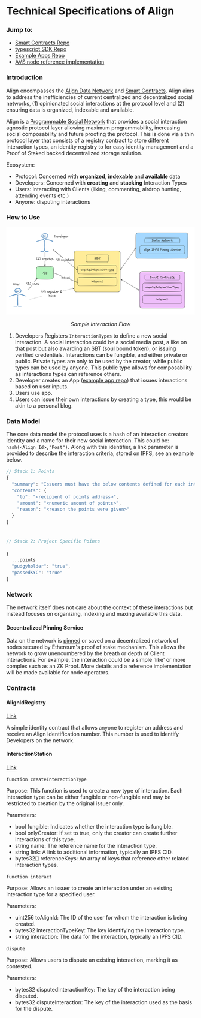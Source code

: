 # Technical Specifications of Align

### Jump to:

- [Smart Contracts Repo]()
- [typescript SDK Repo]()
- [Example Apps Repo]()
- [AVS node reference implementation]()

### Introduction

Align encompasses the [Align Data Network](#network) and [Smart Contracts](#contracts). Align aims to address the inefficiencies of current centralized and decentralized social networks, (1) opinionated social interactions at the protocol level and (2) ensuring data is organized, indexable and available.

Align is a [Programmable Social Network](https://glu.wtf/blog/programmable-social-network) that provides a social interaction agnostic protocol layer allowing maximum programmability, increasing social composability and future proofing the protocol. This is done via a thin protocol layer that consists of a registry contract to store different interaction types, an identity registry to for easy identity management and a Proof of Staked backed decentralized storage solution.

Ecosystem:

- Protocol: Concerned with **organized**, **indexable** and **available** data
- Developers: Concerned with **creating** and **stacking** Interaction Types
- Users: Interacting with Clients (liking, commenting, airdrop hunting, attending events etc.)
- Anyone: disputing interactions

### How to Use

<div align="center">

![Alt text](images/devuserflow.png)

</div>
<div align="center">
<p>
<i id="title">Sample Interaction Flow</i>
</p>
</div>

1. Developers Registers `InteractionTypes` to define a new social interaction. A social interaction could be a social media post, a like on that post but also awarding an SBT (soul bound token), or issuing verified credentials. Interactions can be fungible, and either private or public. Private types are only to be used by the creator, while public types can be used by anyone. This public type allows for composability as interactions types can reference others.
2. Developer creates an App ([example app repo]()) that issues interactions based on user inputs.
3. Users use app.
4. Users can issue their own interactions by creating a type, this would be akin to a personal blog.

### Data Model

The core data model the protocol uses is a hash of an interaction creators identity and a name for their new social interaction. This could be: `hash(<Align_Id>,"Post")`. Along with this identifier, a link parameter is provided to describe the interaction criteria, stored on IPFS, see an example below.

```js
// Stack 1: Points
{
  "summary": "Issuers must have the below contents defined for each interaction to be correctly recorded.",
  "contents": {
    "to": "<recipient of points address>",
    "amount": "<numeric amount of points>",
    "reason": "<reason the points were given>"
  }
}


// Stack 2: Project Specific Points

{
  ...points
  "pudgyholder": "true",
  "passedKYC": "true"
}
```

### Network

The network itself does not care about the context of these interactions but instead focuses on organizing, indexing and maxing available this data.

#### Decentralized Pinning Service

Data on the network is [pinned](https://docs.ipfs.tech/how-to/pin-files/) or saved on a decentralized network of nodes secured by Ethereum&apos;s proof of stake mechanism. This allows the network to grow unencumbered by the breath or depth of Client interactions. For example, the interaction could be a simple 'like' or more complex such as an ZK Proof. More details and a reference implementation will be made available for node operators.

### Contracts

#### AlignIdRegistry

[Link]()

A simple identity contract that allows anyone to register an address and receive an Align Identification number. This number is used to identify Developers on the network.

#### InteractionStation

[Link]()

`function createInteractionType`

Purpose: This function is used to create a new type of interaction. Each interaction type can be either fungible or non-fungible and may be restricted to creation by the original issuer only.

Parameters:

- bool fungible: Indicates whether the interaction type is fungible.
- bool onlyCreator: If set to true, only the creator can create further interactions of this type.
- string name: The reference name for the interaction type.
- string link: A link to additional information, typically an IPFS CID.
- bytes32[] referenceKeys: An array of keys that reference other related interaction types.

`function interact`

Purpose: Allows an issuer to create an interaction under an existing interaction type for a specified user.

Parameters:

- uint256 toAlignId: The ID of the user for whom the interaction is being created.
- bytes32 interactionTypeKey: The key identifying the interaction type.
- string interaction: The data for the interaction, typically an IPFS CID.

`dispute`

Purpose: Allows users to dispute an existing interaction, marking it as contested.

Parameters:

- bytes32 disputedInteractionKey: The key of the interaction being disputed.
- bytes32 disputeInteraction: The key of the interaction used as the basis for the dispute.
